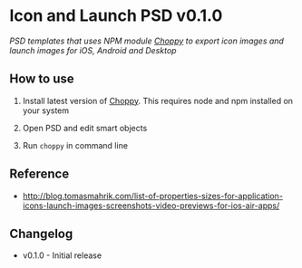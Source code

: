 
# Icon and Launch PSD v0.1.0

*PSD templates that uses NPM module [Choppy](https://www.npmjs.com/package/choppy) to export icon images and launch images for iOS, Android and Desktop*

How to use
----------

1. Install latest version of [Choppy](https://www.npmjs.com/package/choppy). This requires
node and npm installed on your system

2. Open PSD and edit smart objects

3. Run `choppy` in command line

Reference
---------

- http://blog.tomasmahrik.com/list-of-properties-sizes-for-application-icons-launch-images-screenshots-video-previews-for-ios-air-apps/

Changelog
---------

- v0.1.0 - Initial release
